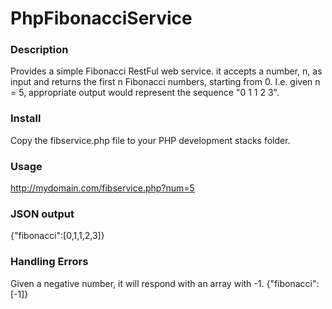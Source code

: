 # PhpFibonacciService

### Description ###

Provides a simple Fibonacci RestFul web service. it accepts a number, n, as input and returns the first n Fibonacci numbers, starting from 0. I.e. given n = 5, appropriate output would represent the sequence "0 1 1 2 3".

### Install ###

Copy the fibservice.php file to your PHP development stacks folder.

### Usage ###

http://mydomain.com/fibservice.php?num=5

### JSON output ###

{"fibonacci":[0,1,1,2,3]}

###  Handling Errors  ### 

Given a negative number, it will respond with an array with -1.
{"fibonacci":[-1]}





